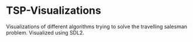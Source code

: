 # TSP-Visualizations
Visualizations of different algorithms trying to solve the travelling salesman problem. Visualized using SDL2.
